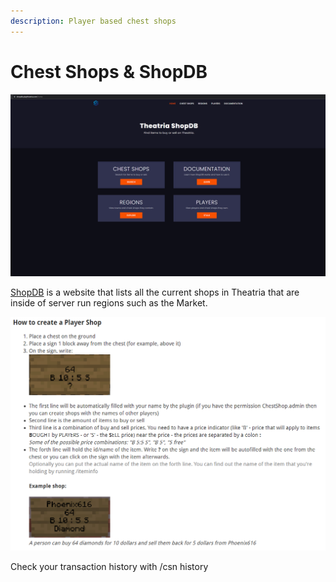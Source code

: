 ```yaml
---
description: Player based chest shops
---
```


# Chest Shops & ShopDB

![](<../.gitbook/assets/Capture (5).PNG>)

[ShopDB](https://shopdb.playtheatria.com/home) is a website that lists all the current shops in Theatria that are inside of server run regions such as the Market.

![](<../.gitbook/assets/Capture (7).PNG>)

Check your transaction history with /csn history
